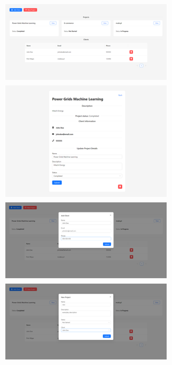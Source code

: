 ![Alt text](image-1.png)

![Alt text](image-2.png)

![Alt text](image-3.png)

![Alt text](image-4.png)
